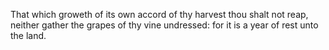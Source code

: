 That which groweth of its own accord of thy harvest thou shalt not reap, neither gather the grapes of thy vine undressed: for it is a year of rest unto the land.

